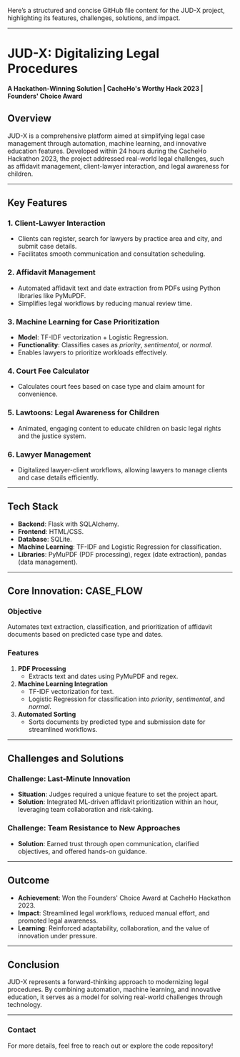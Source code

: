 Here’s a structured and concise GitHub file content for the JUD-X project, highlighting its features, challenges, solutions, and impact.  

---

# JUD-X: Digitalizing Legal Procedures  
**A Hackathon-Winning Solution | CacheHo's Worthy Hack 2023 | Founders' Choice Award**  

## **Overview**  
JUD-X is a comprehensive platform aimed at simplifying legal case management through automation, machine learning, and innovative education features. Developed within 24 hours during the CacheHo Hackathon 2023, the project addressed real-world legal challenges, such as affidavit management, client-lawyer interaction, and legal awareness for children.  

---

## **Key Features**  

### 1. **Client-Lawyer Interaction**  
- Clients can register, search for lawyers by practice area and city, and submit case details.  
- Facilitates smooth communication and consultation scheduling.  

### 2. **Affidavit Management**  
- Automated affidavit text and date extraction from PDFs using Python libraries like PyMuPDF.  
- Simplifies legal workflows by reducing manual review time.  

### 3. **Machine Learning for Case Prioritization**  
- **Model**: TF-IDF vectorization + Logistic Regression.  
- **Functionality**: Classifies cases as *priority*, *sentimental*, or *normal*.  
- Enables lawyers to prioritize workloads effectively.  

### 4. **Court Fee Calculator**  
- Calculates court fees based on case type and claim amount for convenience.  

### 5. **Lawtoons: Legal Awareness for Children**  
- Animated, engaging content to educate children on basic legal rights and the justice system.  

### 6. **Lawyer Management**  
- Digitalized lawyer-client workflows, allowing lawyers to manage clients and case details efficiently.  

---

## **Tech Stack**  
- **Backend**: Flask with SQLAlchemy.  
- **Frontend**: HTML/CSS.  
- **Database**: SQLite.  
- **Machine Learning**: TF-IDF and Logistic Regression for classification.  
- **Libraries**: PyMuPDF (PDF processing), regex (date extraction), pandas (data management).  

---

## **Core Innovation: CASE_FLOW**  
### **Objective**  
Automates text extraction, classification, and prioritization of affidavit documents based on predicted case type and dates.  

### **Features**  
1. **PDF Processing**  
   - Extracts text and dates using PyMuPDF and regex.  
2. **Machine Learning Integration**  
   - TF-IDF vectorization for text.  
   - Logistic Regression for classification into *priority*, *sentimental*, and *normal*.  
3. **Automated Sorting**  
   - Sorts documents by predicted type and submission date for streamlined workflows.  

---

## **Challenges and Solutions**  

### **Challenge: Last-Minute Innovation**  
- **Situation**: Judges required a unique feature to set the project apart.  
- **Solution**: Integrated ML-driven affidavit prioritization within an hour, leveraging team collaboration and risk-taking.  

### **Challenge: Team Resistance to New Approaches**  
- **Solution**: Earned trust through open communication, clarified objectives, and offered hands-on guidance.  

---

## **Outcome**  
- **Achievement**: Won the Founders' Choice Award at CacheHo Hackathon 2023.  
- **Impact**: Streamlined legal workflows, reduced manual effort, and promoted legal awareness.  
- **Learning**: Reinforced adaptability, collaboration, and the value of innovation under pressure.  

---

## **Conclusion**  
JUD-X represents a forward-thinking approach to modernizing legal procedures. By combining automation, machine learning, and innovative education, it serves as a model for solving real-world challenges through technology.  

---  

### **Contact**  
For more details, feel free to reach out or explore the code repository!  

